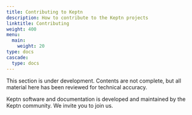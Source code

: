 ```yaml
---
title: Contributing to Keptn
description: How to contribute to the Keptn projects
linktitle: Contributing
weight: 400
menu:
  main:
    weight: 20
type: docs
cascade:
  type: docs
---
```


This section is under development.
Contents are not complete,
but all material here has been reviewed for technical accuracy.

Keptn software and documentation
is developed and maintained by the Keptn community.
We invite you to join us.

